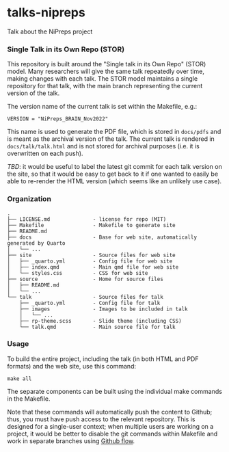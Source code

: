 # talks-nipreps

Talk about the NiPreps project


### Single Talk in its Own Repo (STOR)

This repository is built around the "Single talk in its Own Repo" (STOR) model.  Many researchers will give the same talk repeatedly over time, making changes with each talk.  The STOR model maintains a single repository for that talk, with the main branch representing the current version of the talk.  

The version name of the current talk is set within the Makefile, e.g.:

`VERSION = "NiPreps_BRAIN_Nov2022"`

This name is used to generate the PDF file, which is stored in `docs/pdfs` and is meant as the archival version of the talk.  The current talk is rendered in `docs/talk/talk.html` and is not stored for archival purposes (i.e. it is overwritten on each push).  

*TBD*: it would be useful to label the latest git commit for each talk version on the site, so that it would be easy to get back to it if one wanted to easily be able to re-render the HTML version (which seems like an unlikely use case).


### Organization

```
.
├── LICENSE.md              - license for repo (MIT)
├── Makefile                - Makefile to generate site
├── README.md
├── docs                    - Base for web site, automatically generated by Quarto
│   └── ...
├── site                    - Source files for web site
│   ├── _quarto.yml         - Config file for web site
│   ├── index.qmd           - Main qmd file for web site
│   └── styles.css          - CSS for web site
├── source                  - Home for source files
│   ├── README.md
│   └── ...
└── talk                    - Source files for talk
    ├── _quarto.yml         - Config file for talk
    ├── images              - Images to be included in talk
    │   └── ...
    ├── rp-theme.scss       - Slide theme (including CSS)
    └── talk.qmd            - Main source file for talk
```

### Usage

To build the entire project, including the talk (in both HTML and PDF formats) and the web site, use this command:

`make all`

The separate components can be built using the individual make commands in the Makefile.

Note that these commands will automatically push the content to Github; thus, you must have push access to the relevant repository.  This is designed for a single-user context; when multiple users are working on a project, it would be better to disable the git commands within Makefile and work in separate branches using [Github flow](https://docs.github.com/en/get-started/quickstart/github-flow).


